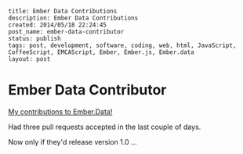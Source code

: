 ```
title: Ember Data Contributions
description: Ember Data Contributions
created: 2014/05/18 22:24:45
post_name: ember-data-contributor
status: publish
tags: post, development, software, coding, web, html, JavaScript, CoffeeScript, EMCAScript, Ember, Ember.js, Ember.data
layout: post
```

# Ember Data Contributor

[My contributions to Ember.Data!](https://github.com/emberjs/data/pulls/duereg?direction=desc&page=1&sort=created&state=closed)

Had three pull requests accepted in the last couple of days.

Now only if they'd release version 1.0 ...

